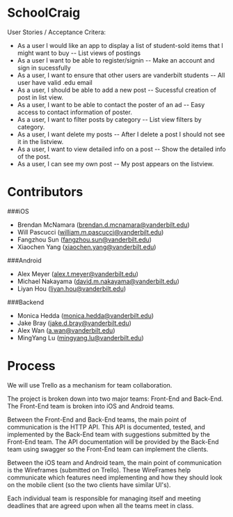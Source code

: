 SchoolCraig
===========

User Stories / Acceptance Critera:
* As a user I would like an app to display a list of student-sold items that I might want to buy -- List views of postings
* As a user I want to be able to register/signin -- Make an account and sign in sucessfully
* As a user, I want to ensure that other users are vanderbilt students -- All user have valid .edu email
* As a user, I should be able to add a new post -- Sucessful creation of post in list view.
* As a user, I want to be able to contact the poster of an ad -- Easy access to contact information of poster.
* As a user, I want to filter posts by category -- List view filters by category.
* As a user, I want delete my posts -- After I delete a post I should not see it in the listview.
* As a user, I want to view detailed info on a post -- Show the detailed info of the post.
* As a user, I can see my own post -- My post appears on the listview.

Contributors
============

###iOS

* Brendan McNamara (brendan.d.mcnamara@vanderbilt.edu)
* Will Pascucci (william.m.pascucci@vanderbilt.edu)
* Fangzhou Sun (fangzhou.sun@vanderbilt.edu)
* Xiaochen Yang (xiaochen.yang@vanderbilt.edu)

###Android

* Alex Meyer (alex.t.meyer@vanderbilt.edu)
* Michael Nakayama (david.m.nakayama@vanderbilt.edu)
* Liyan Hou (liyan.hou@vanderbilt.edu)

###Backend

* Monica Hedda (monica.hedda@vanderbilt.edu)
* Jake Bray (jake.d.bray@vanderbilt.edu)
* Alex Wan (a.wan@vanderbilt.edu)
* MingYang Lu (mingyang.lu@vanderbilt.edu)


Process
=======

We will use Trello as a mechanism for team collaboration.

The project is broken down into two major teams: Front-End and Back-End. The Front-End team is broken into iOS and Android teams.

Between the Front-End and Back-End teams, the main point of communication is the HTTP API. This API is documented, tested, and implemented by the Back-End team with suggestions submitted by the Front-End team. The API documentation will be provided by the Back-End team using swagger so the Front-End team can implement the clients.

Between the iOS team and Android team, the main point of communication is the Wireframes (submitted on Trello). These WireFrames help communicate which features need implementing and how they should look on the mobile client (so the two clients have similar UI's).

Each individual team is responsible for managing itself and meeting deadlines that are agreed upon when all the teams meet in class.

